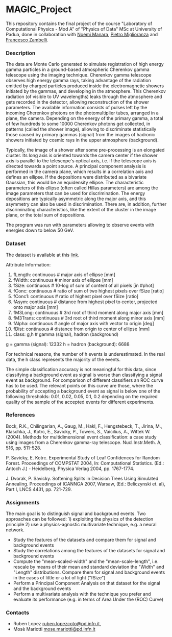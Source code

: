 # MAGIC_Project

This repository contains the final project of the course "Laboratory of Computational Physics - Mod A" of "Physics of Data" MSc at University of Padua, done in collaboration with [Noemi Manara](https://github.com/noemimanara), [Pietro Miglioranza](https://github.com/pmiglioranza) and [Francesco Zambelli](https://github.com/francescozambelli).

### Description
The data are Monte Carlo generated to simulate registration of high energy gamma particles in a ground-based atmospheric Cherenkov gamma telescope using the imaging technique. Cherenkov gamma telescope observes high energy gamma rays, taking advantage of the radiation emitted by charged particles produced inside the electromagnetic showers initiated by the gammas, and developing in the atmosphere. This Cherenkov radiation (of visible to UV wavelengths) leaks through the atmosphere and gets recorded in the detector, allowing reconstruction of the shower parameters. The available information consists of pulses left by the incoming Cherenkov photons on the photomultiplier tubes, arranged in a plane, the camera. Depending on the energy of the primary gamma, a total of few hundreds to some 10000 Cherenkov photons get collected, in patterns (called the shower image), allowing to discriminate statistically those caused by primary gammas (signal) from the images of hadronic showers initiated by cosmic rays in the upper atmosphere (background).

Typically, the image of a shower after some pre-processing is an elongated cluster. Its long axis is oriented towards the camera center if the shower axis is parallel to the telescope's optical axis, i.e. if the telescope axis is directed towards a point source. A principal component analysis is performed in the camera plane, which results in a correlation axis and defines an ellipse. If the depositions were distributed as a bivariate Gaussian, this would be an equidensity ellipse. The characteristic parameters of this ellipse (often called Hillas parameters) are among the image parameters that can be used for discrimination. The energy depositions are typically asymmetric along the major axis, and this asymmetry can also be used in discrimination. There are, in addition, further discriminating characteristics, like the extent of the cluster in the image plane, or the total sum of depositions.

The program was run with parameters allowing to observe events with energies down to below 50 GeV.

### Dataset
The dataset is available at this [link](magic04.data).

Attribute Information:

1. fLength: continuous # major axis of ellipse [mm]
2. fWidth: continuous # minor axis of ellipse [mm]
3. fSize: continuous # 10-log of sum of content of all pixels [in #phot]
4. fConc: continuous # ratio of sum of two highest pixels over fSize [ratio]
5. fConc1: continuous # ratio of highest pixel over fSize [ratio]
6. fAsym: continuous # distance from highest pixel to center, projected onto major axis [mm]
7. fM3Long: continuous # 3rd root of third moment along major axis [mm]
8. fM3Trans: continuous # 3rd root of third moment along minor axis [mm]
9. fAlpha: continuous # angle of major axis with vector to origin [deg]
10. fDist: continuous # distance from origin to center of ellipse [mm]
11. class: g,h # gamma (signal), hadron (background)

g = gamma (signal): 12332 h = hadron (background): 6688

For technical reasons, the number of h events is underestimated. In the real data, the h class represents the majority of the events.

The simple classification accuracy is not meaningful for this data, since classifying a background event as signal is worse than classifying a signal event as background. For comparison of different classifiers an ROC curve has to be used. The relevant points on this curve are those, where the probability of accepting a background event as signal is below one of the following thresholds: 0.01, 0.02, 0.05, 0.1, 0.2 depending on the required quality of the sample of the accepted events for different experiments.

### References
Bock, R.K., Chilingarian, A., Gaug, M., Hakl, F., Hengstebeck, T., Jirina, M., Klaschka, J., Kotrc, E., Savicky, P., Towers, S., Vaicilius, A., Wittek W. (2004). Methods for multidimensional event classification: a case study using images from a Cherenkov gamma-ray telescope. Nucl.Instr.Meth. A, 516, pp. 511-528.

P. Savicky, E. Kotrc. Experimental Study of Leaf Confidences for Random Forest. Proceedings of COMPSTAT 2004, In: Computational Statistics. (Ed.: Antoch J.) - Heidelberg, Physica Verlag 2004, pp. 1767-1774.

J. Dvorak, P. Savicky. Softening Splits in Decision Trees Using Simulated Annealing. Proceedings of ICANNGA 2007, Warsaw, (Ed.: Beliczynski et. al), Part I, LNCS 4431, pp. 721-729.

### Assignments
The main goal is to distinguish signal and background events. Two approaches can be followed: 1) exploiting the physics of the detection principle 2) use a physics-agnostic multivariate technique, e.g. a neural network.

* Study the features of the datasets and compare them for signal and background events
* Study the correlations among the features of the datasets for signal and background events
* Compute the "mean-scaled-width" and the "mean-scale-length", i.e. rescale by means of their mean and standard deviation the "Width" and "Length" distributions. Compare them for signal and background events in the cases of little or a lot of light ("fSize")
* Perform a Principal Component Analysis on that dataset for the signal and the background events
* Perform a multivariate analysis with the technique you prefer and evaluate its performance (e.g. in terms of Area Under the (ROC) Curve)

### Contacts
* Ruben Lopez ruben.lopezcoto@pd.infn.it,
* Mosè Mariotti mose.mariotti@pd.infn.it
